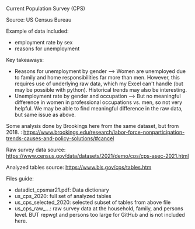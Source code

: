 Current Population Survey (CPS) 

Source: US Census Bureau

Example of data included:
- employment rate by sex
- reasons for unemployment 

Key takeaways:
- Reasons for unemployment by gender --> Women are unemployed due to family and home responsibilities far more than men. However, this requires use of underlying raw data, which my Excel can't handle (but may be possible with python). Historical trends may also be interesting. 
- Unemployment rate by gender and occupation --> But no meaningful difference in women in professional occupations vs. men, so not very helpful. We may be able to find meaningful difference in the raw data, but same issue as above. 

Some analysis done by Brookings here from the same dataset, but from 2018. : https://www.brookings.edu/research/labor-force-nonparticipation-trends-causes-and-policy-solutions/#cancel

Raw survey data source: https://www.census.gov/data/datasets/2021/demo/cps/cps-asec-2021.html

Analyzed tables source: https://www.bls.gov/cps/tables.htm

Files guide:
- datadict_cpsmar21.pdf: Data dictionary
- us_cps_2020: full set of analyzed tables
- us_cps_selected_2020: selected subset of tables from above file
- us_cps_raw_...: raw survey data at the household, family, and persons level. BUT repwgt and persons too large for GitHub and is not included here. 


